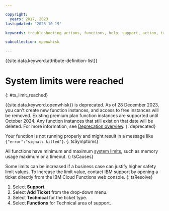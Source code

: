 ```yaml
---

copyright:
  years: 2017, 2023
lastupdated: "2023-10-19"

keywords: troubleshooting actions, functions, help, support, action, troubleshoot, system limits, configuration

subcollection: openwhisk

---
```


{{site.data.keyword.attribute-definition-list}}

# System limits were reached
{: #ts_limit_reached}

{{site.data.keyword.openwhisk}} is deprecated. As of 28 December 2023, you can't create new function instances, and access to free instances will be removed. Existing premium plan function instances are supported until October 2024. Any function instances that still exist on that date will be deleted. For more information, see [Deprecation overview](/docs/openwhisk?topic=openwhisk-dep-overview).
{: deprecated}

Your function is not running properly and might result in a message like `{"error":"signal: killed"}`.
{: tsSymptoms}

All functions have minimum and maximum [system limits](/docs/openwhisk?topic=openwhisk-limits), such as memory usage maximum or a timeout.
{: tsCauses}

Some limits can be increased if a business case can justify higher safety limit values. To increase the limit value, contact IBM support by opening a ticket directly from the IBM Cloud Functions web console.
{: tsResolve}

1. Select **Support**.
2. Select **Add Ticket** from the drop-down menu.
3. Select **Technical** for the ticket type.
4. Select **Functions** for Technical area of support.


